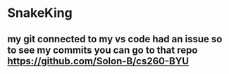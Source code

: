 # SnakeKing

my git connected to my vs code had an issue so to see my commits you can go to that repo https://github.com/Solon-B/cs260-BYU
- 

